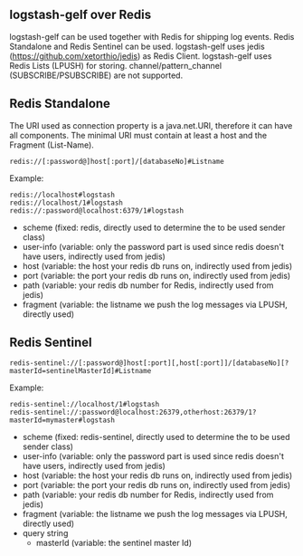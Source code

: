 logstash-gelf over Redis
--------------
logstash-gelf can be used together with Redis for shipping log events. Redis Standalone and Redis Sentinel can be used. logstash-gelf uses jedis (https://github.com/xetorthio/jedis)
as Redis Client. logstash-gelf uses Redis Lists (LPUSH) for storing. channel/pattern_channel (SUBSCRIBE/PSUBSCRIBE) are not supported.

## Redis Standalone
 The URI used as connection property is a java.net.URI, therefore it can have all components. The minimal URI must contain at least a host and
 the Fragment (List-Name).

    redis://[:password@]host[:port]/[databaseNo]#Listname

Example:

    redis://localhost#logstash
    redis://localhost/1#logstash
    redis://:password@localhost:6379/1#logstash

   * scheme    (fixed: redis, directly used to determine the to be used sender class)
   * user-info (variable: only the password part is used since redis doesn't have users, indirectly used from jedis)
   * host      (variable: the host your redis db runs on, indirectly used from jedis)
   * port      (variable: the port your redis db runs on, indirectly used from jedis)
   * path      (variable: your redis db number for Redis, indirectly used from jedis)
   * fragment  (variable: the listname we push the log messages via LPUSH, directly used)


## Redis Sentinel

    redis-sentinel://[:password@]host[:port][,host[:port]]/[databaseNo][?masterId=sentinelMasterId]#Listname

Example:

    redis-sentinel://localhost/1#logstash
    redis-sentinel://:password@localhost:26379,otherhost:26379/1?masterId=mymaster#logstash

   * scheme    (fixed: redis-sentinel, directly used to determine the to be used sender class)
   * user-info (variable: only the password part is used since redis doesn't have users, indirectly used from jedis)
   * host      (variable: the host your redis db runs on, indirectly used from jedis)
   * port      (variable: the port your redis db runs on, indirectly used from jedis)
   * path      (variable: your redis db number for Redis, indirectly used from jedis)
   * fragment  (variable: the listname we push the log messages via LPUSH, directly used)
   * query string
      * masterId (variable: the sentinel master Id)
